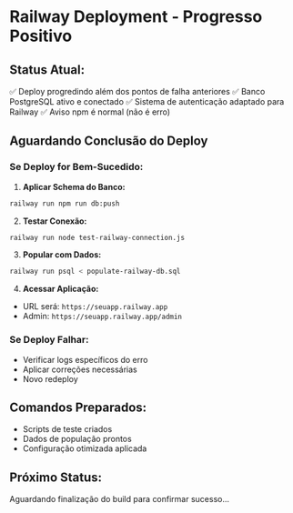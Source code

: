 # Railway Deployment - Progresso Positivo

## Status Atual:
✅ Deploy progredindo além dos pontos de falha anteriores
✅ Banco PostgreSQL ativo e conectado
✅ Sistema de autenticação adaptado para Railway
✅ Aviso npm é normal (não é erro)

## Aguardando Conclusão do Deploy

### Se Deploy for Bem-Sucedido:

1. **Aplicar Schema do Banco:**
```bash
railway run npm run db:push
```

2. **Testar Conexão:**
```bash
railway run node test-railway-connection.js
```

3. **Popular com Dados:**
```bash
railway run psql < populate-railway-db.sql
```

4. **Acessar Aplicação:**
- URL será: `https://seuapp.railway.app`
- Admin: `https://seuapp.railway.app/admin`

### Se Deploy Falhar:
- Verificar logs específicos do erro
- Aplicar correções necessárias
- Novo redeploy

## Comandos Preparados:
- Scripts de teste criados
- Dados de população prontos
- Configuração otimizada aplicada

## Próximo Status:
Aguardando finalização do build para confirmar sucesso...